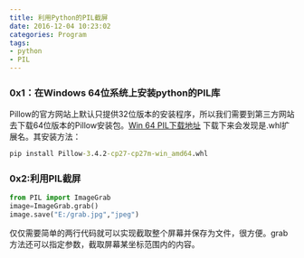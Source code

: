 ```yaml
---
title: 利用Python的PIL截屏
date: 2016-12-04 10:23:02
categories: Program
tags:
- python
- PIL
---
```


### 0x1：在Windows 64位系统上安装python的PIL库

Pillow的官方网站上默认只提供32位版本的安装程序，所以我们需要到第三方网站去下载64位版本的Pillow安装包。[Win 64 PIL下载地址](http://www.lfd.uci.edu/~gohlke/pythonlibs/) 下载下来会发现是.whl扩展名。其安装方法：  

```cmd
pip install Pillow-3.4.2-cp27-cp27m-win_amd64.whl
```

### 0x2:利用PIL截屏

```python
from PIL import ImageGrab
image=ImageGrab.grab()
image.save("E:/grab.jpg","jpeg")

```

仅仅需要简单的两行代码就可以实现截取整个屏幕并保存为文件，很方便。grab方法还可以指定参数，截取屏幕某坐标范围内的内容。